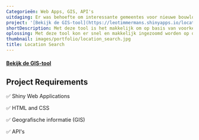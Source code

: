 ```yaml
---
Categorieën: Web Apps, GIS, API's
uitdaging: Er was behoefte om interessante gemeentes voor nieuwe bouwlocaties te kunnen identificeren.
project: '[Bekijk de GIS-tool](https://leotimmermans.shinyapps.io/location_search/)'
shortDescription: Met deze tool is het makkelijk om op basis van voorkeuren de meest interessante gemeentes te identificeren.
oplossing: Met deze tool kon er snel en makkelijk ingezoomd worden op de meest interessante gemeentes voor nieuw te ontwikkelen bouwlocaties.
thumbnail: images/portfolio/location_search.jpg
title: Location Search
---
```


#### [Bekijk de GIS-tool](https://leotimmermans.shinyapps.io/location_search/)

## Project Requirements

✅ Shiny Web Applications

✅ HTML and CSS

✅ Geografische informatie (GIS)

✅ API's
